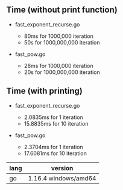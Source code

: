 ## Time (without print function)

- fast_exponent_recurse.go
  - 80ms for 1000,000 iteration
  - 50s for 1000,000,000 iteration

- fast_pow.go
  - 28ms for 1000,000 iteration
  - 20s for 1000,000,000 iteration

## Time (with printing)

- fast_exponent_recurse.go
  - 2.0835ms for 1 iteration
  - 15.8835ms for 10 iteration

- fast_pow.go
  - 2.3704ms for 1 iteration
  - 17.6081ms for 10 iteration

| lang | version |
|---|---|
|go|1.16.4 windows/amd64|
